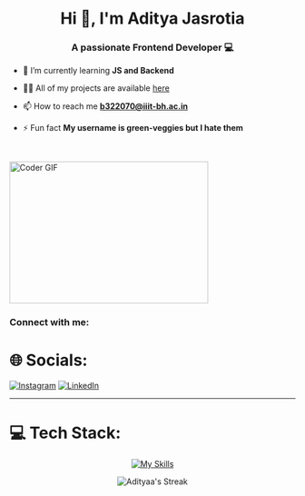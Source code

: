 <!--### Hi there 👋

This is **Aditya Jasrotia**

- 💡 Currently 1st year student at IIIT Bhubaneswar in Electrical and Electronics Engineering ⚡


- 🔭 I’m currently working on ...
- 🌱 I’m currently learning ...
- 👯 I’m looking to collaborate on ...
- 🤔 I’m looking for help with ...
- 💬 Ask me about ...
- 📫 How to reach me: ...
- 😄 Pronouns: ...
- ⚡ Fun fact: ...
-->

<h1 align="center">Hi 👋, I'm Aditya Jasrotia</h1>
<h3 align="center">A passionate Frontend Developer 💻</h3>

- 🌱 I’m currently learning **JS and Backend**

- 👨‍💻 All of my projects are available <a href='https://github.com/green-veggies/Projects_webdev'>here</a>
<!-- [https://github.com/green-veggies/Projects_webdev](https://github.com/green-veggies/Projects_webdev)  -->
- 📫 How to reach me **b322070@iiit-bh.ac.in**

- ⚡ Fun fact **My username is green-veggies but I hate them**

  <br>
<img alt="Coder GIF" height=250 width=350 src="https://cdn.dribbble.com/users/1187836/screenshots/6539429/programer.gif" />
</br>

<h3 align="left">Connect with me:</h3>
<p align="left">

# 🌐 Socials:
  
[![Instagram](https://img.shields.io/badge/Instagram-%23E4405F.svg?logo=Instagram&logoColor=white)](https://instagram.com/__aditya.js) [![LinkedIn](https://img.shields.io/badge/LinkedIn-%230077B5.svg?logo=linkedin&logoColor=white)](https://www.linkedin.com/in/adityajasrotia/)
<br>
<hr>


# 💻 Tech Stack:

<div align=center>
  
[![My Skills](https://skillicons.dev/icons?i=babel,bootstrap,c,cpp,css,figma,git,github,html,js,jquery,materialui,mysql,netlify,react,tailwind,vercel,vscode,webpack)](https://skillicons.dev)

<div align=center>

  ![Adityaa's Streak](https://github-readme-streak-stats.herokuapp.com/?user=green-veggies&theme=vue-dark&hide_border=false)
</div>


